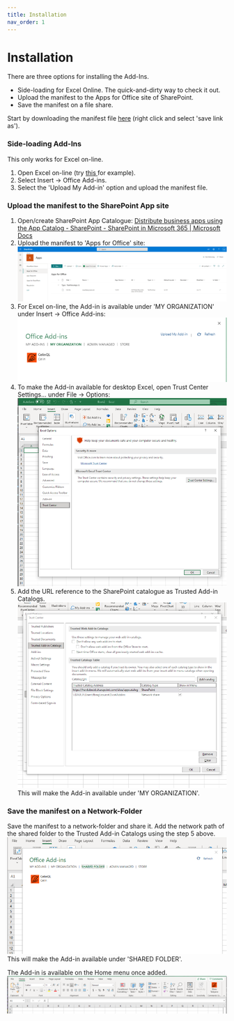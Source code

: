 ```yaml
---
title: Installation
nav_order: 1
---
```


# Installation

There are three options for installing the Add-Ins.

* Side-loading for Excel Online.  The quick-and-dirty way to check it out.
* Upload the manifest to the Apps for Office site of SharePoint.
* Save the manifest on a file share.

Start by downloading the manifest file <a href="./assets/celinql.manifest.prod.xml" download>here</a> (right click and select 'save link as').

### Side-loading Add-Ins

This only works for Excel on-line.

1. Open Excel on-line (try [this ](https://herdubreid.sharepoint.com/:x:/s/celinql/EYBwRJ-spmZFuj2D6S3Sy0YBSXPZv4ozVJglWjG8IrXWWg?e=jjRwFu)for example).
2. Select Insert -> Office Add-ins.
3. Select the 'Upload My Add-in' option and upload the manifest file.

### Upload the manifest to the SharePoint App site

1. Open/create SharePoint App Catalogue:
[Distribute business apps using the App Catalog - SharePoint - SharePoint in Microsoft 365 | Microsoft Docs](https://docs.microsoft.com/en-us/sharepoint/use-app-catalog)
2. Upload the manifest to 'Apps for Office' site:
![Apps for Office](./assets/images/sharepoint.png)
3. For Excel on-line, the Add-in is available under 'MY ORGANIZATION' under Insert -> Office Add-ins:
![Office Add-ins](./assets/images/office-add-ins.png)
4. To make the Add-in available for desktop Excel, open Trust Center Settings... under File -> Options:
![Trust Center](./assets/images/trust-center.png)
5. Add the URL reference to the SharePoint catalogue as Trusted Add-in Catalogs.
![Trusted Catalogs](./assets/images/trust-add-ins-catalogs.png)
This will make the Add-in available under 'MY ORGANIZATION'.

### Save the manifest on a Network-Folder

Save the manifest to a network-folder and share it.  Add the network path of the shared folder to the Trusted Add-in Catalogs using the step 5 above.
![Trusted Catalogs Shared Folder](./assets/images/trust-add-ins-catalogs-shared-folder.png)
This will make the Add-in available under 'SHARED FOLDER'.

The Add-in is available on the Home menu once added.
![Home menu](./assets/images/excel-menu.png)
